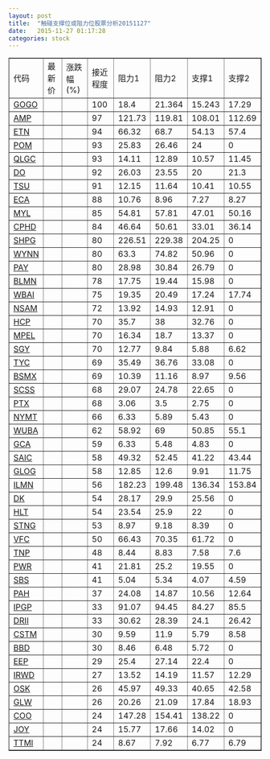 ```yaml
---
layout: post
title:  "触碰支撑位或阻力位股票分析20151127"
date:   2015-11-27 01:17:28
categories: stock
---
```

<script type="text/javascript">
var stockList = []
stockList.push('gb_gogo');
stockList.push('gb_amp');
stockList.push('gb_etn');
stockList.push('gb_pom');
stockList.push('gb_qlgc');
stockList.push('gb_do');
stockList.push('gb_tsu');
stockList.push('gb_eca');
stockList.push('gb_myl');
stockList.push('gb_cphd');
stockList.push('gb_shpg');
stockList.push('gb_wynn');
stockList.push('gb_pay');
stockList.push('gb_blmn');
stockList.push('gb_wbai');
stockList.push('gb_nsam');
stockList.push('gb_hcp');
stockList.push('gb_mpel');
stockList.push('gb_sgy');
stockList.push('gb_tyc');
stockList.push('gb_bsmx');
stockList.push('gb_scss');
stockList.push('gb_ptx');
stockList.push('gb_nymt');
stockList.push('gb_wuba');
stockList.push('gb_gca');
stockList.push('gb_saic');
stockList.push('gb_glog');
stockList.push('gb_ilmn');
stockList.push('gb_dk');
stockList.push('gb_hlt');
stockList.push('gb_stng');
stockList.push('gb_vfc');
stockList.push('gb_tnp');
stockList.push('gb_pwr');
stockList.push('gb_sbs');
stockList.push('gb_pah');
stockList.push('gb_ipgp');
stockList.push('gb_drii');
stockList.push('gb_cstm');
stockList.push('gb_bbd');
stockList.push('gb_eep');
stockList.push('gb_irwd');
stockList.push('gb_osk');
stockList.push('gb_glw');
stockList.push('gb_coo');
stockList.push('gb_joy');
stockList.push('gb_ttmi');
</script>
<table border="1">
 <tr>
 <td>代码</td>
 <td>最新价</td>
 <td>涨跌幅(%)</td>
 <td>接近程度</td>
 <td>阻力1</td>
 <td>阻力2</td>
 <td>支撑1</td>
 <td>支撑2</td>
</tr>
  <tr id="gogo" class="red">
  <td><a href="http://stock.finance.sina.com.cn/usstock/quotes/GOGO.html" target="_blank">GOGO</a></td><td></td><td></td><td>100</td><td>18.4</td><td>21.364</td><td>15.243</td><td>17.29</td></tr>
  <tr id="amp" class="green">
  <td><a href="http://stock.finance.sina.com.cn/usstock/quotes/AMP.html" target="_blank">AMP</a></td><td></td><td></td><td>97</td><td>121.73</td><td>119.81</td><td>108.01</td><td>112.69</td></tr>
  <tr id="etn" class="green">
  <td><a href="http://stock.finance.sina.com.cn/usstock/quotes/ETN.html" target="_blank">ETN</a></td><td></td><td></td><td>94</td><td>66.32</td><td>68.7</td><td>54.13</td><td>57.4</td></tr>
  <tr id="pom" class="red">
  <td><a href="http://stock.finance.sina.com.cn/usstock/quotes/POM.html" target="_blank">POM</a></td><td></td><td></td><td>93</td><td>25.83</td><td>26.46</td><td>24</td><td>0</td></tr>
  <tr id="qlgc" class="red">
  <td><a href="http://stock.finance.sina.com.cn/usstock/quotes/QLGC.html" target="_blank">QLGC</a></td><td></td><td></td><td>93</td><td>14.11</td><td>12.89</td><td>10.57</td><td>11.45</td></tr>
  <tr id="do" class="red">
  <td><a href="http://stock.finance.sina.com.cn/usstock/quotes/DO.html" target="_blank">DO</a></td><td></td><td></td><td>92</td><td>26.03</td><td>23.55</td><td>20</td><td>21.3</td></tr>
  <tr id="tsu" class="green">
  <td><a href="http://stock.finance.sina.com.cn/usstock/quotes/TSU.html" target="_blank">TSU</a></td><td></td><td></td><td>91</td><td>12.15</td><td>11.64</td><td>10.41</td><td>10.55</td></tr>
  <tr id="eca" class="green">
  <td><a href="http://stock.finance.sina.com.cn/usstock/quotes/ECA.html" target="_blank">ECA</a></td><td></td><td></td><td>88</td><td>10.76</td><td>8.96</td><td>7.27</td><td>8.27</td></tr>
  <tr id="myl" class="green">
  <td><a href="http://stock.finance.sina.com.cn/usstock/quotes/MYL.html" target="_blank">MYL</a></td><td></td><td></td><td>85</td><td>54.81</td><td>57.81</td><td>47.01</td><td>50.16</td></tr>
  <tr id="cphd" class="green">
  <td><a href="http://stock.finance.sina.com.cn/usstock/quotes/CPHD.html" target="_blank">CPHD</a></td><td></td><td></td><td>84</td><td>46.64</td><td>50.61</td><td>33.01</td><td>36.14</td></tr>
  <tr id="shpg" class="green">
  <td><a href="http://stock.finance.sina.com.cn/usstock/quotes/SHPG.html" target="_blank">SHPG</a></td><td></td><td></td><td>80</td><td>226.51</td><td>229.38</td><td>204.25</td><td>0</td></tr>
  <tr id="wynn" class="red">
  <td><a href="http://stock.finance.sina.com.cn/usstock/quotes/WYNN.html" target="_blank">WYNN</a></td><td></td><td></td><td>80</td><td>63.3</td><td>74.82</td><td>50.96</td><td>0</td></tr>
  <tr id="pay" class="red">
  <td><a href="http://stock.finance.sina.com.cn/usstock/quotes/PAY.html" target="_blank">PAY</a></td><td></td><td></td><td>80</td><td>28.98</td><td>30.84</td><td>26.79</td><td>0</td></tr>
  <tr id="blmn" class="red">
  <td><a href="http://stock.finance.sina.com.cn/usstock/quotes/BLMN.html" target="_blank">BLMN</a></td><td></td><td></td><td>78</td><td>17.75</td><td>19.44</td><td>15.98</td><td>0</td></tr>
  <tr id="wbai" class="red">
  <td><a href="http://stock.finance.sina.com.cn/usstock/quotes/WBAI.html" target="_blank">WBAI</a></td><td></td><td></td><td>75</td><td>19.35</td><td>20.49</td><td>17.24</td><td>17.74</td></tr>
  <tr id="nsam" class="red">
  <td><a href="http://stock.finance.sina.com.cn/usstock/quotes/NSAM.html" target="_blank">NSAM</a></td><td></td><td></td><td>72</td><td>13.92</td><td>14.93</td><td>12.91</td><td>0</td></tr>
  <tr id="hcp" class="red">
  <td><a href="http://stock.finance.sina.com.cn/usstock/quotes/HCP.html" target="_blank">HCP</a></td><td></td><td></td><td>70</td><td>35.7</td><td>38</td><td>32.76</td><td>0</td></tr>
  <tr id="mpel" class="red">
  <td><a href="http://stock.finance.sina.com.cn/usstock/quotes/MPEL.html" target="_blank">MPEL</a></td><td></td><td></td><td>70</td><td>16.34</td><td>18.7</td><td>13.37</td><td>0</td></tr>
  <tr id="sgy" class="green">
  <td><a href="http://stock.finance.sina.com.cn/usstock/quotes/SGY.html" target="_blank">SGY</a></td><td></td><td></td><td>70</td><td>12.77</td><td>9.84</td><td>5.88</td><td>6.62</td></tr>
  <tr id="tyc" class="red">
  <td><a href="http://stock.finance.sina.com.cn/usstock/quotes/TYC.html" target="_blank">TYC</a></td><td></td><td></td><td>69</td><td>35.49</td><td>36.76</td><td>33.08</td><td>0</td></tr>
  <tr id="bsmx" class="green">
  <td><a href="http://stock.finance.sina.com.cn/usstock/quotes/BSMX.html" target="_blank">BSMX</a></td><td></td><td></td><td>69</td><td>10.39</td><td>11.16</td><td>8.97</td><td>9.56</td></tr>
  <tr id="scss" class="red">
  <td><a href="http://stock.finance.sina.com.cn/usstock/quotes/SCSS.html" target="_blank">SCSS</a></td><td></td><td></td><td>68</td><td>29.07</td><td>24.78</td><td>22.65</td><td>0</td></tr>
  <tr id="ptx" class="red">
  <td><a href="http://stock.finance.sina.com.cn/usstock/quotes/PTX.html" target="_blank">PTX</a></td><td></td><td></td><td>68</td><td>3.06</td><td>3.5</td><td>2.75</td><td>0</td></tr>
  <tr id="nymt" class="red">
  <td><a href="http://stock.finance.sina.com.cn/usstock/quotes/NYMT.html" target="_blank">NYMT</a></td><td></td><td></td><td>66</td><td>6.33</td><td>5.89</td><td>5.43</td><td>0</td></tr>
  <tr id="wuba" class="red">
  <td><a href="http://stock.finance.sina.com.cn/usstock/quotes/WUBA.html" target="_blank">WUBA</a></td><td></td><td></td><td>62</td><td>58.92</td><td>69</td><td>50.85</td><td>55.1</td></tr>
  <tr id="gca" class="green">
  <td><a href="http://stock.finance.sina.com.cn/usstock/quotes/GCA.html" target="_blank">GCA</a></td><td></td><td></td><td>59</td><td>6.33</td><td>5.48</td><td>4.83</td><td>0</td></tr>
  <tr id="saic" class="green">
  <td><a href="http://stock.finance.sina.com.cn/usstock/quotes/SAIC.html" target="_blank">SAIC</a></td><td></td><td></td><td>58</td><td>49.32</td><td>52.45</td><td>41.22</td><td>43.44</td></tr>
  <tr id="glog" class="green">
  <td><a href="http://stock.finance.sina.com.cn/usstock/quotes/GLOG.html" target="_blank">GLOG</a></td><td></td><td></td><td>58</td><td>12.85</td><td>12.6</td><td>9.91</td><td>11.75</td></tr>
  <tr id="ilmn" class="red">
  <td><a href="http://stock.finance.sina.com.cn/usstock/quotes/ILMN.html" target="_blank">ILMN</a></td><td></td><td></td><td>56</td><td>182.23</td><td>199.48</td><td>136.34</td><td>153.84</td></tr>
  <tr id="dk" class="red">
  <td><a href="http://stock.finance.sina.com.cn/usstock/quotes/DK.html" target="_blank">DK</a></td><td></td><td></td><td>54</td><td>28.17</td><td>29.9</td><td>25.56</td><td>0</td></tr>
  <tr id="hlt" class="red">
  <td><a href="http://stock.finance.sina.com.cn/usstock/quotes/HLT.html" target="_blank">HLT</a></td><td></td><td></td><td>54</td><td>23.54</td><td>25.9</td><td>22</td><td>0</td></tr>
  <tr id="stng" class="green">
  <td><a href="http://stock.finance.sina.com.cn/usstock/quotes/STNG.html" target="_blank">STNG</a></td><td></td><td></td><td>53</td><td>8.97</td><td>9.18</td><td>8.39</td><td>0</td></tr>
  <tr id="vfc" class="red">
  <td><a href="http://stock.finance.sina.com.cn/usstock/quotes/VFC.html" target="_blank">VFC</a></td><td></td><td></td><td>50</td><td>66.43</td><td>70.35</td><td>61.72</td><td>0</td></tr>
  <tr id="tnp" class="green">
  <td><a href="http://stock.finance.sina.com.cn/usstock/quotes/TNP.html" target="_blank">TNP</a></td><td></td><td></td><td>48</td><td>8.44</td><td>8.83</td><td>7.58</td><td>7.6</td></tr>
  <tr id="pwr" class="red">
  <td><a href="http://stock.finance.sina.com.cn/usstock/quotes/PWR.html" target="_blank">PWR</a></td><td></td><td></td><td>41</td><td>21.81</td><td>25.2</td><td>19.55</td><td>0</td></tr>
  <tr id="sbs" class="red">
  <td><a href="http://stock.finance.sina.com.cn/usstock/quotes/SBS.html" target="_blank">SBS</a></td><td></td><td></td><td>41</td><td>5.04</td><td>5.34</td><td>4.07</td><td>4.59</td></tr>
  <tr id="pah" class="green">
  <td><a href="http://stock.finance.sina.com.cn/usstock/quotes/PAH.html" target="_blank">PAH</a></td><td></td><td></td><td>37</td><td>24.08</td><td>14.87</td><td>10.56</td><td>12.64</td></tr>
  <tr id="ipgp" class="red">
  <td><a href="http://stock.finance.sina.com.cn/usstock/quotes/IPGP.html" target="_blank">IPGP</a></td><td></td><td></td><td>33</td><td>91.07</td><td>94.45</td><td>84.27</td><td>85.5</td></tr>
  <tr id="drii" class="red">
  <td><a href="http://stock.finance.sina.com.cn/usstock/quotes/DRII.html" target="_blank">DRII</a></td><td></td><td></td><td>33</td><td>30.62</td><td>28.39</td><td>24.1</td><td>26.42</td></tr>
  <tr id="cstm" class="green">
  <td><a href="http://stock.finance.sina.com.cn/usstock/quotes/CSTM.html" target="_blank">CSTM</a></td><td></td><td></td><td>30</td><td>9.59</td><td>11.9</td><td>5.79</td><td>8.58</td></tr>
  <tr id="bbd" class="green">
  <td><a href="http://stock.finance.sina.com.cn/usstock/quotes/BBD.html" target="_blank">BBD</a></td><td></td><td></td><td>30</td><td>8.46</td><td>6.48</td><td>5.72</td><td>0</td></tr>
  <tr id="eep" class="red">
  <td><a href="http://stock.finance.sina.com.cn/usstock/quotes/EEP.html" target="_blank">EEP</a></td><td></td><td></td><td>29</td><td>25.4</td><td>27.14</td><td>22.4</td><td>0</td></tr>
  <tr id="irwd" class="green">
  <td><a href="http://stock.finance.sina.com.cn/usstock/quotes/IRWD.html" target="_blank">IRWD</a></td><td></td><td></td><td>27</td><td>13.52</td><td>14.19</td><td>11.57</td><td>12.29</td></tr>
  <tr id="osk" class="green">
  <td><a href="http://stock.finance.sina.com.cn/usstock/quotes/OSK.html" target="_blank">OSK</a></td><td></td><td></td><td>26</td><td>45.97</td><td>49.33</td><td>40.65</td><td>42.58</td></tr>
  <tr id="glw" class="green">
  <td><a href="http://stock.finance.sina.com.cn/usstock/quotes/GLW.html" target="_blank">GLW</a></td><td></td><td></td><td>26</td><td>20.26</td><td>21.09</td><td>17.84</td><td>18.93</td></tr>
  <tr id="coo" class="red">
  <td><a href="http://stock.finance.sina.com.cn/usstock/quotes/COO.html" target="_blank">COO</a></td><td></td><td></td><td>24</td><td>147.28</td><td>154.41</td><td>138.22</td><td>0</td></tr>
  <tr id="joy" class="red">
  <td><a href="http://stock.finance.sina.com.cn/usstock/quotes/JOY.html" target="_blank">JOY</a></td><td></td><td></td><td>24</td><td>15.77</td><td>17.66</td><td>14.02</td><td>0</td></tr>
  <tr id="ttmi" class="red">
  <td><a href="http://stock.finance.sina.com.cn/usstock/quotes/TTMI.html" target="_blank">TTMI</a></td><td></td><td></td><td>24</td><td>8.67</td><td>7.92</td><td>6.77</td><td>6.79</td></tr>
</table>
